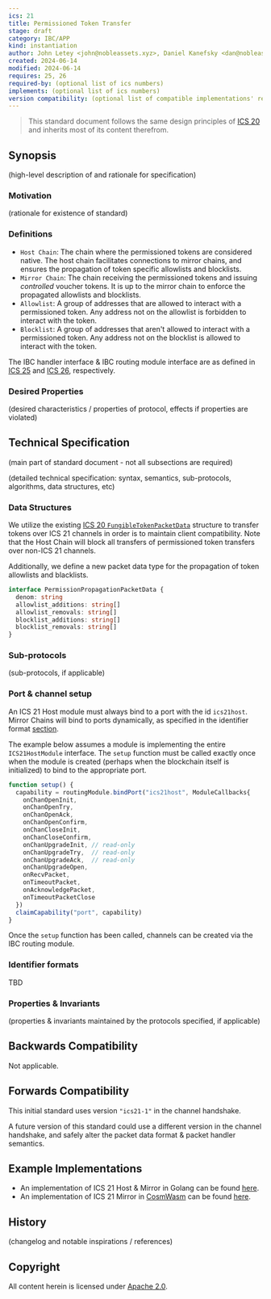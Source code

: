 ```yaml
---
ics: 21
title: Permissioned Token Transfer
stage: draft
category: IBC/APP
kind: instantiation
author: John Letey <john@nobleassets.xyz>, Daniel Kanefsky <dan@nobleassets.xyz>
created: 2024-06-14
modified: 2024-06-14
requires: 25, 26
required-by: (optional list of ics numbers)
implements: (optional list of ics numbers)
version compatibility: (optional list of compatible implementations' releases)
---
```


> This standard document follows the same design principles of [ICS 20](../ics-020-fungible-token-transfer) and inherits most of its content therefrom.

## Synopsis

(high-level description of and rationale for specification)

### Motivation

(rationale for existence of standard)

### Definitions

- `Host Chain`: The chain where the permissioned tokens are considered native. The host chain facilitates connections to mirror chains, and ensures the propagation of token specific allowlists and blocklists.
- `Mirror Chain`: The chain receiving the permissioned tokens and issuing *controlled* voucher tokens. It is up to the mirror chain to enforce the propagated allowlists and blocklists.
- `Allowlist`: A group of addresses that are allowed to interact with a permissioned token. Any address not on the allowlist is forbidden to interact with the token.
- `Blocklist`: A group of addresses that aren't allowed to interact with a permissioned token. Any address not on the blocklist is allowed to interact with the token.

The IBC handler interface & IBC routing module interface are as defined in [ICS 25](../../core/ics-025-handler-interface) and [ICS 26](../../core/ics-026-routing-module), respectively.

### Desired Properties

(desired characteristics / properties of protocol, effects if properties are violated)

## Technical Specification

(main part of standard document - not all subsections are required)

(detailed technical specification: syntax, semantics, sub-protocols, algorithms, data structures, etc)

### Data Structures

We utilize the existing [ICS 20 `FungibleTokenPacketData`](../ics-020-fungible-token-transfer/README.md#data-structures) structure to transfer tokens over ICS 21 channels in order is to maintain client compatibility. Note that the Host Chain will block all transfers of permissioned token transfers over non-ICS 21 channels.

Additionally, we define a new packet data type for the propagation of token allowlists and blacklists.

```typescript
interface PermissionPropagationPacketData {
  denom: string
  allowlist_additions: string[]
  allowlist_removals: string[]
  blocklist_additions: string[]
  blocklist_removals: string[]
}
```

### Sub-protocols

(sub-protocols, if applicable)

### Port & channel setup

An ICS 21 Host module must always bind to a port with the id `ics21host`. Mirror Chains will bind to ports dynamically, as specified in the identifier format [section](#identifier-formats).

The example below assumes a module is implementing the entire `ICS21HostModule` interface. The `setup` function must be called exactly once when the module is created (perhaps when the blockchain itself is initialized) to bind to the appropriate port.

```typescript
function setup() {
  capability = routingModule.bindPort("ics21host", ModuleCallbacks{
    onChanOpenInit,
    onChanOpenTry,
    onChanOpenAck,
    onChanOpenConfirm,
    onChanCloseInit,
    onChanCloseConfirm,
    onChanUpgradeInit, // read-only
    onChanUpgradeTry,  // read-only
    onChanUpgradeAck,  // read-only
    onChanUpgradeOpen,
    onRecvPacket,
    onTimeoutPacket,
    onAcknowledgePacket,
    onTimeoutPacketClose
  })
  claimCapability("port", capability)
}
```

Once the `setup` function has been called, channels can be created via the IBC routing module.

### Identifier formats

TBD

### Properties & Invariants

(properties & invariants maintained by the protocols specified, if applicable)

## Backwards Compatibility

Not applicable.

## Forwards Compatibility

This initial standard uses version `"ics21-1"` in the channel handshake.

A future version of this standard could use a different version in the channel handshake, and safely alter the packet data format & packet handler semantics.

## Example Implementations

- An implementation of ICS 21 Host & Mirror in Golang can be found [here](https://github.com/noble-assets/ics21).
- An implementation of ICS 21 Mirror in [CosmWasm](https://cosmwasm.com) can be found [here](https://github.com/noble-assets/cw-ics21).

## History

(changelog and notable inspirations / references)

## Copyright

All content herein is licensed under [Apache 2.0](https://www.apache.org/licenses/LICENSE-2.0).
